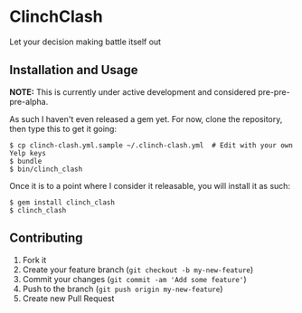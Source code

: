 # ClinchClash

Let your decision making battle itself out

## Installation and Usage

**NOTE:** This is currently under active development and considered pre-pre-pre-alpha.

As such I haven't even released a gem yet. For now, clone the
repository, then type this to get it going:

    $ cp clinch-clash.yml.sample ~/.clinch-clash.yml  # Edit with your own Yelp keys
    $ bundle
    $ bin/clinch_clash

Once it is to a point where I consider it releasable, you will install
it as such: 

    $ gem install clinch_clash
    $ clinch_clash

## Contributing

1. Fork it
2. Create your feature branch (`git checkout -b my-new-feature`)
3. Commit your changes (`git commit -am 'Add some feature'`)
4. Push to the branch (`git push origin my-new-feature`)
5. Create new Pull Request
